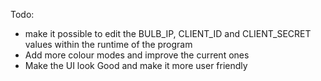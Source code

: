 Todo:
- make it possible to edit the BULB_IP, CLIENT_ID and CLIENT_SECRET values within the runtime of the program
- Add more colour modes and improve the current ones
- Make the UI look Good and make it more user friendly
